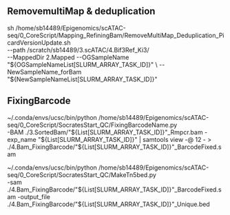 ## RemovemultiMap & deduplication



sh /home/sb14489/Epigenomics/scATAC-seq/0_CoreScript/Mapping_RefiningBam/RemoveMultiMap_Deduplication_PicardVersionUpdate.sh \
 --path /scratch/sb14489/3.scATAC/4.Bif3Ref_Ki3/ \
--MappedDir 2.Mapped  --OGSampleName "${OGSampleNameList[SLURM_ARRAY_TASK_ID]}" \
 --NewSampleName_forBam "${NewSampleNameList[SLURM_ARRAY_TASK_ID]}"

## FixingBarcode


~/.conda/envs/ucsc/bin/python /home/sb14489/Epigenomics/scATAC-seq/0_CoreScript/SocratesStart_QC/FixingBarcodeName.py \
 -BAM ./3.SortedBam/"${List[SLURM_ARRAY_TASK_ID]}"_Rmpcr.bam -exp_name "${List[SLURM_ARRAY_TASK_ID]}" | samtools view -@ 12 - > ./4.Bam_FixingBarcode/"${List[SLURM_ARRAY_TASK_ID]}"_BarcodeFixed.sam

 ~/.conda/envs/ucsc/bin/python /home/sb14489/Epigenomics/scATAC-seq/0_CoreScript/SocratesStart_QC/MakeTn5bed.py \
 -sam ./4.Bam_FixingBarcode/"${List[SLURM_ARRAY_TASK_ID]}"_BarcodeFixed.sam -output_file ./4.Bam_FixingBarcode/"${List[SLURM_ARRAY_TASK_ID]}"_Unique.bed



